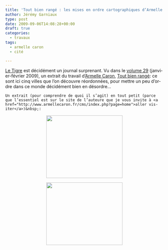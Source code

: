 ```yaml
---
title: 'Tout bien rangé : les mises en ordre cartographiques d’Armelle Caron'
author: Jérémy Garniaux
type: post
date: 2009-09-06T14:08:28+00:00
draft: true
categories:
  - travaux
tags:
  - armelle caron
  - cité

---
```

[Le Tigre](http://www.le-tigre.net/) est décidé­ment un jour­nal sur­prenant. Vu dans le [vol­ume 29](http://www.le-tigre.net/Volume-29.html) (jan­vi­er-févri­er 2009), un extrait du tra­vail d’[Armelle Caron](http://www.armellecaron.fr), [Tout bien rangé](https://www.armellecaron.fr/works/les-villes-rangees/): ce sont ici cinq villes que l’on décou­vre réor­don­nées, pour met­tre un peu d’or­dre dans ce monde décidé­ment bien en désordre…

    Un extrait (pour com­pren­dre de quoi il s’ag­it) en tout petit (parce que l’essen­tiel est sur le site de l’au­teure que je vous invite à <a href="http://www.armellecaron.fr/cms/index.php?page=home">aller vis­iter</a>)&nbsp;:
  </p>
  
  <p style="text-align: center;">
    <a href="https://www.mapper.fr/carnet/wp-content/uploads/2009/09/paris-web.png"><img loading="lazy" class="size-full wp-image-329  aligncenter" title="paris-web" alt src="https://www.mapper.fr/carnet/wp-content/uploads/2009/09/paris-web.png" width="243" height="200" /></a>
  </p>
  
  <p style="text-align: center;">
    <a href="https://www.mapper.fr/carnet/wp-content/uploads/2009/09/paris-ranger-web.png"><img loading="lazy" class="size-full wp-image-330  aligncenter" title="paris-ranger-web" alt src="https://www.mapper.fr/carnet/wp-content/uploads/2009/09/paris-ranger-web.png" width="243" height="200" /></a>
  </p>
</div>